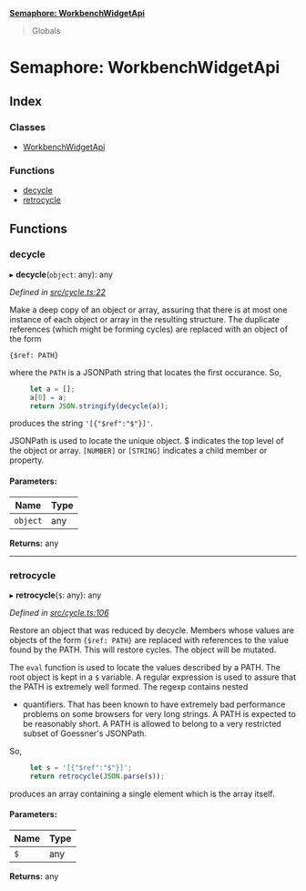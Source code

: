 **[Semaphore: WorkbenchWidgetApi](README.md)**

> Globals

# Semaphore: WorkbenchWidgetApi

## Index

### Classes

* [WorkbenchWidgetApi](classes/workbenchwidgetapi.md)

### Functions

* [decycle](README.md#decycle)
* [retrocycle](README.md#retrocycle)

## Functions

### decycle

▸ **decycle**(`object`: any): any

*Defined in [src/cycle.ts:22](https://github.com/Smartlogic-Semaphore-Limited/Smartlogic-Semaphore-side-panel-widget-framework/blob/ffebe54/src/cycle.ts#L22)*

Make a deep copy of an object or array, assuring that there is at most
one instance of each object or array in the resulting structure. The
duplicate references (which might be forming cycles) are replaced with
an object of the form
```
{$ref: PATH}
```
where the `PATH` is a JSONPath string that locates the first occurance.
So,
```javascript
     let a = [];
     a[0] = a;
     return JSON.stringify(decycle(a));
```
produces the string `'[{"$ref":"$"}]'`.

JSONPath is used to locate the unique object. $ indicates the top level of
the object or array. `[NUMBER]` or `[STRING]` indicates a child member or
property.

#### Parameters:

Name | Type |
------ | ------ |
`object` | any |

**Returns:** any

___

### retrocycle

▸ **retrocycle**(`$`: any): any

*Defined in [src/cycle.ts:106](https://github.com/Smartlogic-Semaphore-Limited/Smartlogic-Semaphore-side-panel-widget-framework/blob/ffebe54/src/cycle.ts#L106)*

Restore an object that was reduced by decycle. Members whose values are
objects of the form `{$ref: PATH}` are replaced with references to the
value found by the PATH. This will restore cycles. The object will be mutated.

The `eval` function is used to locate the values described by a PATH. The
root object is kept in a `$` variable. A regular expression is used to
assure that the PATH is extremely well formed. The regexp contains nested
* quantifiers. That has been known to have extremely bad performance
problems on some browsers for very long strings. A PATH is expected to be
reasonably short. A PATH is allowed to belong to a very restricted subset of
Goessner's JSONPath.

So,
```javascript
     let s = '[{"$ref":"$"}]';
     return retrocycle(JSON.parse(s));
```
produces an array containing a single element which is the array itself.

#### Parameters:

Name | Type |
------ | ------ |
`$` | any |

**Returns:** any
